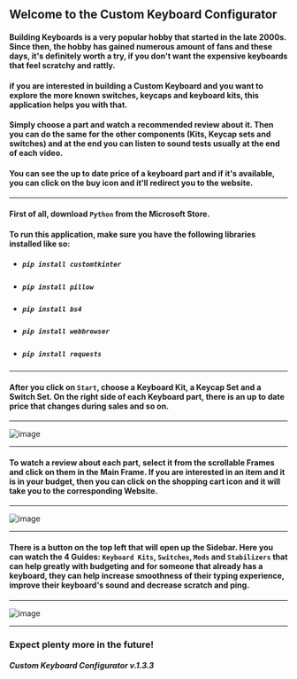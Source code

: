 


                                    
## Welcome to the Custom Keyboard Configurator
                            
#### Building Keyboards is a very popular hobby that started in the late 2000s. Since then, the hobby has gained numerous amount of fans and these days, it's definitely worth a try, if you don't want the expensive keyboards that feel scratchy and rattly.

#### if you are interested in building a Custom Keyboard and you want to explore the more known switches, keycaps and keyboard kits, this application helps you with that. 

#### Simply choose a part and watch a recommended review about it. Then you can do the same for the other components (Kits, Keycap sets and switches) and at the end you can listen to sound tests usually at the end of each video. 

#### You can see the up to date price of a keyboard part and if it's available, you can click on the buy icon and it'll redirect you to the website.
____________________________________________________________________________________________________________________________________________________________________
#### First of all, download ``Python`` from the Microsoft Store.
#### To run this application, make sure you have the following libraries installed like so:

- ##### ``pip install customtkinter``
- ##### ``pip install pillow``
- ##### ``pip install bs4``
- ##### ``pip install webbrowser``
- ##### ``pip install requests``
____________________________________________________________________________________________________________________________________________________________________
#### After you click on ``Start``, choose a Keyboard Kit, a Keycap Set and a Switch Set. On the right side of each Keyboard part, there is an up to date price that changes during sales and so on. 
____________________________________________________________________________________________________________________________________________________________________
![image](https://user-images.githubusercontent.com/120993360/234732944-16b05455-e762-4c0a-9b14-22eea33efc83.png)
____________________________________________________________________________________________________________________________________________________________________
#### To watch a review about each part, select it from the scrollable Frames and click on them in the Main Frame. If you are interested in an item and it is in your budget, then you can click on the shopping cart icon and it will take you to the corresponding Website. 
____________________________________________________________________________________________________________________________________________________________________
![image](https://user-images.githubusercontent.com/120993360/234732854-c443aafc-d76f-4bbc-a11c-e90b0a9a04a5.png)
____________________________________________________________________________________________________________________________________________________________________
#### There is a button on the top left that will open up the Sidebar. Here you can watch the 4 Guides: ``Keyboard Kits``, ``Switches``, ``Mods`` and ``Stabilizers`` that can help greatly with budgeting and for someone that already has a keyboard, they can help increase smoothness of their typing experience, improve their keyboard's sound and decrease scratch and ping.
____________________________________________________________________________________________________________________________________________________________________
![image](https://user-images.githubusercontent.com/120993360/234732802-ce2957e7-34b2-4ea6-baba-64cf737e3cef.png)
____________________________________________________________________________________________________________________________________________________________________ 





### Expect plenty more in the future!

##### Custom Keyboard Configurator v.1.3.3
